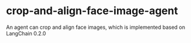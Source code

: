# crop-and-align-face-image-agent
An agent can crop and align face images, which is implemented based on LangChain 0.2.0
